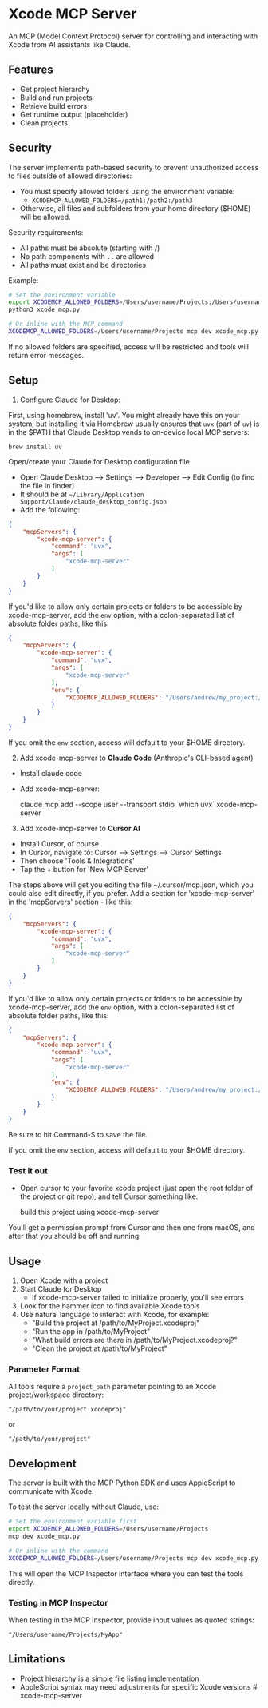# Xcode MCP Server

An MCP (Model Context Protocol) server for controlling and interacting with Xcode from AI assistants like Claude.

## Features

- Get project hierarchy
- Build and run projects
- Retrieve build errors
- Get runtime output (placeholder)
- Clean projects

## Security

The server implements path-based security to prevent unauthorized access to files outside of allowed directories:

- You must specify allowed folders using the environment variable:
  - `XCODEMCP_ALLOWED_FOLDERS=/path1:/path2:/path3`
- Otherwise, all files and subfolders from your home directory ($HOME) will be allowed.

Security requirements:
- All paths must be absolute (starting with /)
- No path components with `..` are allowed
- All paths must exist and be directories

Example:
```bash
# Set the environment variable
export XCODEMCP_ALLOWED_FOLDERS=/Users/username/Projects:/Users/username/checkouts
python3 xcode_mcp.py

# Or inline with the MCP command
XCODEMCP_ALLOWED_FOLDERS=/Users/username/Projects mcp dev xcode_mcp.py
```

If no allowed folders are specified, access will be restricted and tools will return error messages.

## Setup

1. Configure Claude for Desktop:

First, using homebrew, install 'uv'. You might already have this on your system, but installing it via Homebrew usually ensures that `uvx` (part of `uv`)  is in the $PATH that Claude Desktop vends to on-device local MCP servers:

```brew install uv```

Open/create your Claude for Desktop configuration file
- Open Claude Desktop --> Settings --> Developer --> Edit Config (to find the file in finder)
- It should be at `~/Library/Application Support/Claude/claude_desktop_config.json`
- Add the following:

```json
{
    "mcpServers": {
        "xcode-mcp-server": {
            "command": "uvx",
            "args": [
                "xcode-mcp-server"
            ]
        }
    }
}
```

If you'd like to allow only certain projects or folders to be accessible by xcode-mcp-server, add the `env` option, with a colon-separated list of absolute folder paths, like this:

```json
{
    "mcpServers": {
        "xcode-mcp-server": {
            "command": "uvx",
            "args": [
                "xcode-mcp-server"
            ],
            "env": {
                "XCODEMCP_ALLOWED_FOLDERS": "/Users/andrew/my_project:/Users/andrew/Documents/source"
            }
        }
    }
}
```

If you omit the `env` section, access will default to your $HOME directory.

2. Add xcode-mcp-server to **Claude Code** (Anthropic's CLI-based agent)

- Install claude code 
- Add xcode-mcp-server:

  claude mcp add --scope user --transport stdio \`which uvx\` xcode-mcp-server
  
3. Add xcode-mcp-server to **Cursor AI**

- Install Cursor, of course
- In Cursor, navigate to: Cursor --> Settings --> Cursor Settings
- Then choose 'Tools & Integrations'
- Tap the + button for 'New MCP Server'

The steps above will get you editing the file ~/.cursor/mcp.json, which you could also edit directly, if you prefer.  Add a section for 'xcode-mcp-server' in the 'mcpServers' section - like this:

```json
{
    "mcpServers": {
        "xcode-mcp-server": {
            "command": "uvx",
            "args": [
                "xcode-mcp-server"
            ]
        }
    }
}
```

If you'd like to allow only certain projects or folders to be accessible by xcode-mcp-server, add the `env` option, with a colon-separated list of absolute folder paths, like this:

```json
{
    "mcpServers": {
        "xcode-mcp-server": {
            "command": "uvx",
            "args": [
                "xcode-mcp-server"
            ],
            "env": {
                "XCODEMCP_ALLOWED_FOLDERS": "/Users/andrew/my_project:/Users/andrew/Documents/source"
            }
        }
    }
}
```

Be sure to hit Command-S to save the file.

If you omit the `env` section, access will default to your $HOME directory.

### Test it out
- Open cursor to your favorite xcode project (just open the root folder of the project or git repo), and tell Cursor something like:

    build this project using xcode-mcp-server
    
You'll get a permission prompt from Cursor and then one from macOS, and after that you should be off and running.

## Usage

1. Open Xcode with a project
2. Start Claude for Desktop
   - If xcode-mcp-server failed to initialize properly, you'll see errors
3. Look for the hammer icon to find available Xcode tools
4. Use natural language to interact with Xcode, for example:
   - "Build the project at /path/to/MyProject.xcodeproj"
   - "Run the app in /path/to/MyProject"
   - "What build errors are there in /path/to/MyProject.xcodeproj?"
   - "Clean the project at /path/to/MyProject"

### Parameter Format

All tools require a `project_path` parameter pointing to an Xcode project/workspace directory:

```
"/path/to/your/project.xcodeproj"
```

or

```
"/path/to/your/project"
```

## Development

The server is built with the MCP Python SDK and uses AppleScript to communicate with Xcode.

To test the server locally without Claude, use:

```bash
# Set the environment variable first
export XCODEMCP_ALLOWED_FOLDERS=/Users/username/Projects
mcp dev xcode_mcp.py

# Or inline with the command
XCODEMCP_ALLOWED_FOLDERS=/Users/username/Projects mcp dev xcode_mcp.py
```

This will open the MCP Inspector interface where you can test the tools directly.

### Testing in MCP Inspector

When testing in the MCP Inspector, provide input values as quoted strings:

```
"/Users/username/Projects/MyApp"
```

## Limitations

- Project hierarchy is a simple file listing implementation
- AppleScript syntax may need adjustments for specific Xcode versions # xcode-mcp-server
